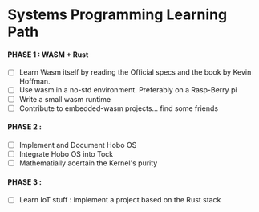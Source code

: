 # Systems Programming Learning Path

#### PHASE 1 : WASM + Rust
- [ ] Learn Wasm itself by reading the Official specs and the book by Kevin Hoffman.
- [ ] Use wasm in a no-std environment. Preferably on a Rasp-Berry pi
- [ ] Write a small wasm runtime
- [ ] Contribute to embedded-wasm projects... find some friends  

#### PHASE 2 : 
- [ ] Implement and Document Hobo OS
- [ ] Integrate Hobo OS into Tock
- [ ] Mathematially acertain the Kernel's purity

#### PHASE 3 :
- [ ] Learn IoT stuff : implement a project based on the Rust stack